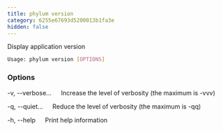 ```yaml
---
title: phylum version
category: 6255e67693d5200013b1fa3e
hidden: false
---
```


Display application version

```sh
Usage: phylum version [OPTIONS]
```

### Options

-v, --verbose...
&emsp; Increase the level of verbosity (the maximum is -vvv)

-q, --quiet...
&emsp; Reduce the level of verbosity (the maximum is -qq)

-h, --help
&emsp; Print help information
